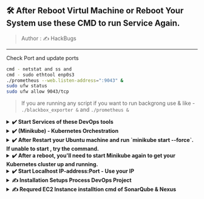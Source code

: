 
## 🛠️ After Reboot Virtul Machine or Reboot Your System use these CMD to run Service Again.

> Author : ✍️ HackBugs

<hr>

Check Port and update ports

```sh
cmd - netstat and ss and
cmd - sudo ethtool enp0s3
./prometheus --web.listen-address=":9043" &
sudo ufw status
sudo ufw allow 9043/tcp
```

> If you are running any script if you want to run backgrong use & like - `./blackbox_exporter &` and `./prometheus &`

<details><summary><b>✔️ Start Services of these DevOps tools</b></summary>
 
```
- docker ps -a
```
```
- docker start sonar
```
```
- docker start Nexus
```

## ✔️ Nexus and SonarQube Start docker container
```
- docker rm sonar
```
```
- docker rm Nexus
```
```
- docker run -d --name sonar -p 9000:9000 sonarqube:lts-community
```
```
- docker run -d --name Nexus -p 8081:8081 sonatype/nexus3
```

## ✔️ Nexus and SonarQube
```
- docker logs sonar
```
```
- docker logs Nexus
```

## ✔️ jenkins
```
- sudo systemctl start jenkins
```
```
- sudo systemctl enable jenkins
```
```
- sudo systemctl status jenkins
```
```
- sudo systemctl restart jenkins
```
```
- sudo cat /var/lib/jenkins/secrets/initialAdminPassword
```

## ✔️ Systemd:
#### Start Prometheus service

```
tar -xvf prometheus-2.54.0-rc.0.linux-amd64.tar.gz
cd > prometheus-2.54.0-rc.0.linux-amd64
./prometheus &
```
- After reboot Machine run only `./prometheus &`

- Blackbox Exporter same like Prometheus `./blackbox_exporter &`
```
tar -xvf blackbox_exporter-0.25.0.linux-amd64.tar.gz
cd > blackbox_exporter-0.25.0.linux-amd64 
./prometheus &
```
```
sudo systemctl stop prometheus
sudo systemctl start prometheus
sudo systemctl daemon-reload
```

#### Start Grafana service
```
sudo systemctl start grafana-server
```

#### Check status
```
sudo systemctl status prometheus
sudo systemctl status grafana-server
```

#### Enable services to start on boot
```
sudo systemctl enable prometheus
sudo systemctl enable grafana-server
```

#### Logs Check:
```
sudo journalctl -u prometheus
sudo journalctl -u grafana-server
```

## ✔️ Docker Start docker container
#### container of - Prometheus, Grafana, Sonar, Nexus

```
#### Check running containers
docker ps -a
```

```
docker start prometheus
```
```
docker start grafana
```
```
docker start sonar
```
```
docker start Nexus
```
#### Logs Check:
```
docker logs prometheus
docker logs grafana
```
</details>
<details><summary><b>✔️ (Minikube) - Kubernetes Orchestration</b></summary>

- Minikube > Kubeadm > kubelet > kubectl
 
1. Restart Minikube
 
 ```sh
 minikube stop
 minikube start --driver=docker
 ```
2. Restart kubeadm
 ```
 kubeadm reset
 kubeadm init
 ```
3. Restart kubelet
 ```
 sudo systemctl restart kubelet
 ```
4. Restart kubectl
 ```sh
 kubectl config view
 kubectl config use-context <context-name>
  
 ```
 ```sh
 # For Linux
 curl -LO "https://dl.k8s.io/release/v1.27.1/bin/linux/amd64/kubectl"
 chmod +x ./kubectl
 sudo mv ./kubectl /usr/local/bin/kubectl

 # Verify installation
 kubectl version --client
 ```
</details>

<details><summary><b>✔️ After Restart your Ubuntu machine and run `minikube start --force`. If unable to start , try the command.</b></summary>
 
The error message indicates multiple issues when Minikube attempts to start with the Docker driver. Here’s a breakdown of the errors and how to address them:

### 1. **Root Privileges Issue**

You’re running Minikube with root privileges, which is not recommended for the Docker driver. Minikube should be run as a regular user. If you’re currently logged in as root, switch to a non-root user and try starting Minikube again.

### 2. **Docker Container Missing**

Minikube is trying to create a Docker container but is encountering issues. Ensure Docker is correctly set up and running on your system.

### 3. **Certificates Issue**

The error message about certificates (`certificate apiserver-kubelet-client not signed by CA certificate ca`) suggests a problem with Kubernetes certificate generation. This is often due to issues with the Minikube setup or conflicts with existing files.

### Steps to Resolve:

1. **Switch to Non-Root User:**
   - Log out from the root user and log in with your regular user account. Ensure that your user is part of the `docker` group.
     ```bash
     sudo usermod -aG docker $USER
     ```
   - After adding your user to the `docker` group, log out and log back in.

2. **Clean Up Existing Minikube Data:**
   - Sometimes, cleaning up existing Minikube data can resolve issues:
     ```bash
     minikube delete
     sudo rm -rf /var/lib/minikube
     ```

3. **Start Minikube with the Docker Driver:**
   - Start Minikube using the Docker driver as a non-root user:
     ```bash
     minikube start --driver=docker
     ```

4. **Check System Requirements:**
   - Make sure your system meets the necessary requirements. Verify the kernel version and system configurations:
     ```bash
     uname -r
     ```

5. **Verify Docker and Kubernetes Setup:**
   - Ensure Docker is correctly installed and running. You can restart Docker if needed:
     ```bash
     sudo systemctl restart docker
     ```

6. **Check Minikube Logs for More Details:**
   - If problems persist, check Minikube logs for more details:
     ```bash
     minikube logs --file=logs.txt
     ```

7. **Consider Using the `none` Driver:**
   - If running Minikube within a VM, you might need to use the `none` driver:
     ```bash
     minikube start --driver=none
     ```

### Additional Resources

If you continue facing issues, consider checking the Minikube documentation or filing an issue on the [Minikube GitHub page](https://github.com/kubernetes/minikube/issues). 
</details>

<details><summary><b>✔️ After a reboot, you'll need to start Minikube again to get your Kubernetes cluster up and running.</b></summary>


### 1. **Start Minikube**

Run the following command to start Minikube:
```bash
minikube start
```

This will start the Minikube cluster with the previously used configuration.

### 2. **Check Minikube Status**

After starting Minikube, check the status to ensure everything is running correctly:
```bash
minikube status
```

### 3. **If Minikube Does Not Start**

If Minikube does not start properly, you might need to troubleshoot or reinitialize it:

#### **Delete and Recreate Minikube Cluster**
If you encounter persistent issues, you can delete the existing Minikube cluster and start a new one:

1. **Delete Minikube Cluster:**
   ```bash
   minikube delete
   ```

2. **Start a New Minikube Cluster:**
   ```bash
   minikube start
   ```

### Additional Tips

- **Check Docker Status**: Ensure that Docker is running properly as Minikube relies on Docker for its operation:
  ```bash
  sudo systemctl status docker
  ```

- **Check Minikube Logs**: If you encounter issues starting Minikube, you can check the logs for more information:
  ```bash
  minikube logs
  ```

- **Configure Minikube to Start on Boot**: If you want Minikube to start automatically after a reboot, you can create a systemd service. This requires creating a service file in `/etc/systemd/system/` and configuring it to run Minikube start commands.

### Example Systemd Service File

1. **Create a Service File**:
   ```bash
   sudo nano /etc/systemd/system/minikube.service
   ```

2. **Add the Following Content**:
   ```ini
   [Unit]
   Description=Minikube Service
   After=docker.service
   Requires=docker.service

   [Service]
   User=$USER
   ExecStart=/usr/local/bin/minikube start --driver=docker
   ExecStop=/usr/local/bin/minikube stop
   Restart=always

   [Install]
   WantedBy=multi-user.target
   ```

   Replace `$USER` with your actual username.

3. **Reload systemd and Enable the Service**:
   ```bash
   sudo systemctl daemon-reload
   sudo systemctl enable minikube
   ```

4. **Start Minikube Service**:
   ```bash
   sudo systemctl start minikube
   ```

By following these steps, you should be able to manage Minikube effectively after a reboot.

</details>

<details><summary><b>✔️ Start Localhost IP-address:Port - Use your IP</b></summary>
 
- http://192.168.43.72:8081/  Nexus
- http://192.168.43.72:9000/ SonarQube
- http://192.168.43.72:8080/ Jenkins
- http://192.168.43.72:9090/ Prometheus
- http://192.168.43.72:3000/ Grafana
- http://192.168.43.72:9115/ Blackbox Exporter

</details>

<details><summary><b> ✍️ Installation Setups Process DevOps Project</b></summary>

## AWS - VPC 
## AWS Network Environment setup
EC2 > Security Groups > launch-wizard-2 > Edit inbound rules
  - Private
  - Isolated environment
  - Deployment will secure
  - ![inbound rules](https://github.com/jaiswaladi246/DevOps_Shack_Ultimate_Pipeline_12_march/blob/main/PHASE-1/Screenshot%202024-03-13%20002123.png)

#### Create this all EC2 Instances

**EC2 > Number of instances - 3 > Ubuntu Server 22.4 > t2.medium > Configure storage 25 GB**
- [Insatll kubernetes orchestration](https://github.com/HackBugs/DevOps_Shack_Ultimate_Pipeline_12_march/blob/main/PHASE-1/2.%20K8-Setup.md)
 - Master - EC2-1
 - Slave1 - EC2-2
 - Slave2 - EC2-3

**EC2 > Number of instances - 2 > Ubuntu Server 22.4 > t2.medium > Configure storage 20 GB**
- SonarQube - EC2-5
- Nexus - EC2-6

**EC2 > Number of instances - 1 > Ubuntu Server 22.4 > t2.large > Configure storage 30 GB**
- Jenkins - EC2-4

**EC2 > Number of instances - 1 > Ubuntu Server 22.4 > t2.large > Configure storage 20 GB**
- For Monitoring - EC2-7
    - [Prometheus](https://prometheus.io/download/)
        - [Blackbox-exporter](https://prometheus.io/download/)
    - [Grafana](https://grafana.com/grafana/download)
 
## Downlaod Packeges use with script
```sh
vi 1.sh > Paste inside if have more installation pkg
chmod +x 1sh - Change permissions to executable 
./1.sh - execute run script
```
      
## Install Plugins in Jenkins for this Project
####  After Installation And configure inside | Jenkins > Tools
  - JDK - Eclipse Temurin installer
  - Maven Integration
  - Maven - Config File Provider
  - Maven - Pipeline Maven Integration
  - Sonar - SonarQube Scanner - This is tool
  - Sonar - sonarQube server
  - Docker
  - Docker Pipeline
  - Docker-Build-step
  - Kubernetes
  - Kubernetes CLI
  - Kubernetes Client API
  - Kubernetes Credentials
</details>
<details><summary><b> ✍️ Requred EC2 Instance installtion cmd of SonarQube & Nexus</b></summary>
 
### [Kubernetes install](https://github.com/HackBugs/DevOps_Shack_Ultimate_Pipeline_12_march-2/blob/main/PHASE-1/2.%20K8-Setup.md)
  - Master - EC2-1
  - Slave - EC2-2
  - Slave - EC2-3
### [Docker install on both](https://docs.docker.com/engine/install/ubuntu/)
- SonarQube - EC2-4
  ```sh
  docker run -d --name sonar -p 9000:9000 sonarqube:lts-community
  ```
- Nexus - EC2-5
  ```sh
  docker run -d --name Nexus -p 8081:8081 sonatype/nexus3
  ```
- jenkins - EC2-6
  - JDK
  - run installtion script of jenkins
  - install docker
### Install one EC2-7 machine all three tools
- Prometheus
- Blackbox-exporter
- Grafana
</details>
